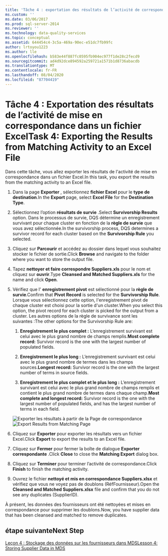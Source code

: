 ```yaml
---
title: 'Tâche 4 : exportation des résultats de l’activité de correspondance dans un fichier Excel | Microsoft Docs'
ms.custom: ''
ms.date: 03/06/2017
ms.prod: sql-server-2014
ms.reviewer: ''
ms.technology: data-quality-services
ms.topic: conceptual
ms.assetid: 644454c4-3c5a-469a-90ec-e51dc7fb99fc
author: lrtoyou1223
ms.author: lle
ms.openlocfilehash: b583e44f887fc0595fb904ec977f1de28c2fecd9
ms.sourcegitcommit: ad4d92dce894592a259721a1571b1d8736abacdb
ms.translationtype: MT
ms.contentlocale: fr-FR
ms.lasthandoff: 08/04/2020
ms.locfileid: "87704419"
---
```

# <a name="task-4-exporting-the-results-from-matching-activity-to-an-excel-file"></a><span data-ttu-id="f5476-102">Tâche 4 : Exportation des résultats de l’activité de mise en correspondance dans un fichier Excel</span><span class="sxs-lookup"><span data-stu-id="f5476-102">Task 4: Exporting the Results from Matching Activity to an Excel File</span></span>
  <span data-ttu-id="f5476-103">Dans cette tâche, vous allez exporter les résultats de l'activité de mise en correspondance dans un fichier Excel.</span><span class="sxs-lookup"><span data-stu-id="f5476-103">In this task, you export the results from the matching activity to an Excel file.</span></span>

1.  <span data-ttu-id="f5476-104">Dans la page **Exporter** , sélectionnez **fichier Excel** pour le **type de destination**.</span><span class="sxs-lookup"><span data-stu-id="f5476-104">In the **Export** page, select **Excel File** for the **Destination Type**.</span></span>

2.  <span data-ttu-id="f5476-105">Sélectionnez l’option **résultats de survie** .</span><span class="sxs-lookup"><span data-stu-id="f5476-105">Select **Survivorship Results** option.</span></span> <span data-ttu-id="f5476-106">Dans le processus de survie, DQS détermine un enregistrement survivant pour chaque cluster en fonction de la **règle de survie** que vous avez sélectionnée.</span><span class="sxs-lookup"><span data-stu-id="f5476-106">In the survivorship process, DQS determines a survivor record for each cluster based on the **Survivorship Rule** you selected.</span></span>

3.  <span data-ttu-id="f5476-107">Cliquez sur **Parcourir** et accédez au dossier dans lequel vous souhaitez stocker le fichier de sortie.</span><span class="sxs-lookup"><span data-stu-id="f5476-107">Click **Browse** and navigate to the folder where you want to store the output file.</span></span>

4.  <span data-ttu-id="f5476-108">Tapez **nettoyer et faire correspondre Suppliers.xls** pour le nom et cliquez sur **ouvrir**.</span><span class="sxs-lookup"><span data-stu-id="f5476-108">Type **Cleansed and Matched Suppliers.xls** for the name and click **Open**.</span></span>

5.  <span data-ttu-id="f5476-109">Vérifiez que l' **enregistrement pivot** est sélectionné pour la **règle de survie**.</span><span class="sxs-lookup"><span data-stu-id="f5476-109">Confirm that **Pivot Record** is selected for the **Survivorship Rule**.</span></span> <span data-ttu-id="f5476-110">Lorsque vous sélectionnez cette option, l'enregistrement pivot de chaque cluster est choisi pour la sortie d'un cluster.</span><span class="sxs-lookup"><span data-stu-id="f5476-110">When you select this option, the pivot record for each cluster is picked for the output from a cluster.</span></span> <span data-ttu-id="f5476-111">Les autres options de la règle de survivance sont les suivantes :</span><span class="sxs-lookup"><span data-stu-id="f5476-111">The other options for the Survivorship Rule are:</span></span>

    1.  <span data-ttu-id="f5476-112">**Enregistrement le plus complet :** L’enregistrement survivant est celui avec le plus grand nombre de champs remplis.</span><span class="sxs-lookup"><span data-stu-id="f5476-112">**Most complete record:** Survivor record is the one with the largest number of populated fields.</span></span>

    2.  <span data-ttu-id="f5476-113">**Enregistrement le plus long :** L’enregistrement survivant est celui avec le plus grand nombre de termes dans les champs sources.</span><span class="sxs-lookup"><span data-stu-id="f5476-113">**Longest record:** Survivor record is the one with the largest number of terms in source fields.</span></span>

    3.  <span data-ttu-id="f5476-114">**Enregistrement le plus complet et le plus long :** L’enregistrement survivant est celui avec le plus grand nombre de champs remplis et contient le plus grand nombre de termes dans chaque champ.</span><span class="sxs-lookup"><span data-stu-id="f5476-114">**Most complete and longest record:** Survivor record is the one with the largest number of populated fields, and has the largest number of terms in each field.</span></span>

     <span data-ttu-id="f5476-115">![Exporter les résultats à partir de la Page de correspondance](../../2014/tutorials/media/et-exportingtheresultsfrommatoanexcelfile.jpg "Exporter les résultats à partir de la Page de correspondance")</span><span class="sxs-lookup"><span data-stu-id="f5476-115">![Export Results from Matching Page](../../2014/tutorials/media/et-exportingtheresultsfrommatoanexcelfile.jpg "Export Results from Matching Page")</span></span>

6.  <span data-ttu-id="f5476-116">Cliquez sur **Exporter** pour exporter les résultats vers un fichier Excel.</span><span class="sxs-lookup"><span data-stu-id="f5476-116">Click **Export** to export the results to an Excel file.</span></span>

7.  <span data-ttu-id="f5476-117">Cliquez sur **Fermer** pour fermer la boîte de dialogue **Exporter correspondante** .</span><span class="sxs-lookup"><span data-stu-id="f5476-117">Click **Close** to close the **Matching Export** dialog box.</span></span>

8.  <span data-ttu-id="f5476-118">Cliquez sur **Terminer** pour terminer l’activité de correspondance.</span><span class="sxs-lookup"><span data-stu-id="f5476-118">Click **Finish** to finish the matching activity.</span></span>

9. <span data-ttu-id="f5476-119">Ouvrez le fichier **nettoyé et mis en correspondance Suppliers.xlsx** et vérifiez que vous ne voyez pas de doublons (RéfFournisseur).</span><span class="sxs-lookup"><span data-stu-id="f5476-119">Open the **Cleansed and Matched Suppliers.xlsx** file and confirm that you do not see any duplicates (SupplierID).</span></span>

 <span data-ttu-id="f5476-120">À présent, les données des fournisseurs ont été nettoyées et mises en correspondance pour supprimer les doublons.</span><span class="sxs-lookup"><span data-stu-id="f5476-120">Now, you have supplier data that has been cleansed and matched to remove duplicates.</span></span>

## <a name="next-step"></a><span data-ttu-id="f5476-121">étape suivante</span><span class="sxs-lookup"><span data-stu-id="f5476-121">Next Step</span></span>
 [<span data-ttu-id="f5476-122">Leçon 4 : Stockage des données sur les fournisseurs dans MDS</span><span class="sxs-lookup"><span data-stu-id="f5476-122">Lesson 4: Storing Supplier Data in MDS</span></span>](../../2014/tutorials/lesson-4-storing-supplier-data-in-mds.md)


